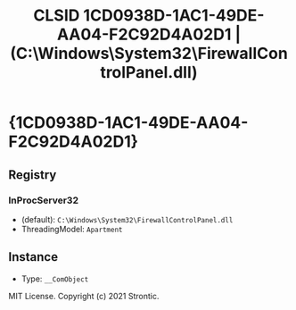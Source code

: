 ﻿---
title: "CLSID 1CD0938D-1AC1-49DE-AA04-F2C92D4A02D1 | (C:\\Windows\\System32\\FirewallControlPanel.dll)"
excerpt: What is COM-Object CLSID 1CD0938D-1AC1-49DE-AA04-F2C92D4A02D1?
---

# {1CD0938D-1AC1-49DE-AA04-F2C92D4A02D1}


## Registry


### InProcServer32

* (default): `C:\Windows\System32\FirewallControlPanel.dll`
* ThreadingModel: `Apartment`

## Instance

* Type: `__ComObject`

MIT License. Copyright (c) 2021 Strontic.



